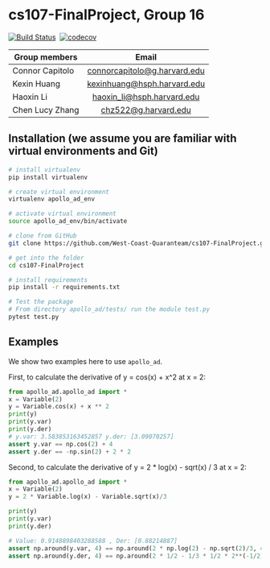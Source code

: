 # cs107-FinalProject, Group 16

[![Build Status](https://travis-ci.com/West-Coast-Quaranteam/cs107-FinalProject.svg?token=z1QwjsA3zqLzUQzz5VsE&branch=master)](https://travis-ci.com/West-Coast-Quaranteam/cs107-FinalProject) 
[![codecov](https://codecov.io/gh/West-Coast-Quaranteam/cs107-FinalProject/branch/master/graph/badge.svg?token=NY1T0T5UG3)](undefined)

| Group members   | Email |          
| ----------------|:-----:| 
| Connor Capitolo | connorcapitolo@g.harvard.edu |
| Kexin Huang     | kexinhuang@hsph.harvard.edu  |
| Haoxin Li       | haoxin_li@hsph.harvard.edu   | 
| Chen Lucy Zhang | chz522@g.harvard.edu         | 


## Installation (we assume you are familiar with virtual environments and Git)

```bash
# install virtualenv
pip install virtualenv

# create virtual environment
virtualenv apollo_ad_env

# activate virtual environment
source apollo_ad_env/bin/activate

# clone from GitHub
git clone https://github.com/West-Coast-Quaranteam/cs107-FinalProject.git

# get into the folder
cd cs107-FinalProject

# install requirements
pip install -r requirements.txt

# Test the package
# From directory apollo_ad/tests/ run the module test.py
pytest test.py
```

## Examples

We show two examples here to use `apollo_ad`. 

First, to calculate the derivative of y = cos(x) + x^2 at x = 2:

```python
from apollo_ad.apollo_ad import *
x = Variable(2)
y = Variable.cos(x) + x ** 2
print(y)
print(y.var)
print(y.der)
# y.var: 3.583853163452857 y.der: [3.09070257]
assert y.var == np.cos(2) + 4
assert y.der == -np.sin(2) + 2 * 2
```

Second, to calculate the derivative of y = 2 * log(x) - sqrt(x) / 3 at x = 2:

```python
from apollo_ad.apollo_ad import *
x = Variable(2) 
y = 2 * Variable.log(x) - Variable.sqrt(x)/3

print(y)
print(y.var)
print(y.der)

# Value: 0.9148898403288588 , Der: [0.88214887]
assert np.around(y.var, 4) == np.around(2 * np.log(2) - np.sqrt(2)/3, 4)
assert np.around(y.der, 4) == np.around(2 * 1/2 - 1/3 * 1/2 * 2**(-1/2), 4) 
```